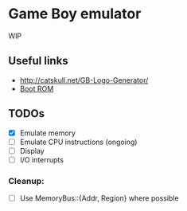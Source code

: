# Game Boy emulator
WIP

## Useful links
 - http://catskull.net/GB-Logo-Generator/
 - [Boot ROM](https://github.com/Hacktix/Bootix/releases/tag/v1.2)

## TODOs
 - [x] Emulate memory
 - [ ] Emulate CPU instructions (ongoing)
 - [ ] Display
 - [ ] I/O interrupts

### Cleanup:
 - [ ] Use MemoryBus::{Addr, Region} where possible
